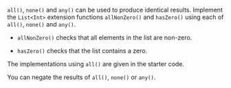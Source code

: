 

`all()`, `none()` and `any()` can be used to produce identical results.
Implement the `List<Int>` extension functions `allNonZero()` and `hasZero()`
using each of `all()`, `none()` and `any()`.

- `allNonZero()` checks that all elements in the list are non-zero.

- `hasZero()` checks that the list contains a zero.

The implementations using `all()` are given in the starter code.

<div class="hint">

You can negate the results of `all()`, `none()` or `any()`.

</div>

